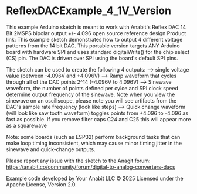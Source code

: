 # ReflexDACExample_4_1V_Version
This example Arduino sketch is meant to work with Anabit's Reflex DAC 14 Bit 2MSPS bipolar output +/- 4.096 
open source reference design
Product link: 
This example sketch demonstrates how to output 4 different voltage patterns from the 14 bit DAC. 
This portable version targets ANY Arduino board with hardware SPI and uses standard digitalWrite()
for the chip select (CS) pin. The DAC is driven over SPI using the board's default SPI pins.

The sketch can be used to create the following 4 outputs: 
--> single voltage value (between -4.096V and +4.096V)
--> Ramp waveform that cycles through all of the DAC points 2^14 (-4.096V to 4.096V)
--> Sinewave waveform, the number of points defined per cylce and SPI clock speed determine
output frequency of the sinewave. Note when you view the sinewave on an oscillscope, please 
note you will see artifacts from the DAC's sample rate frequency (look like steps)
--> Quick change waveform (will look like saw tooth waveform) toggles points from +4.096 to
-4.096 as fast as possible. If you remove filter caps C24 and C25 this will appear more as a
squarewave

Note: some boards (such as ESP32) perform background tasks that can make loop timing inconsistent, which may cause 
minor timing jitter in the sinewave and quick-change outputs.

Please report any issue with the sketch to the Anagit forum: 
https://anabit.co/community/forum/digital-to-analog-converters-dacs

Example code developed by Your Anabit LLC © 2025
Licensed under the Apache License, Version 2.0.

